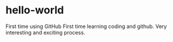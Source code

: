 # hello-world
First time using GitHub
First time learning coding and github. Very interesting and exciting process. 
